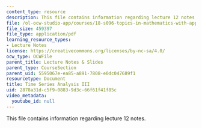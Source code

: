 ```yaml
---
content_type: resource
description: This file contains information regarding lecture 12 notes.
file: /ol-ocw-studio-app/courses/18-s096-topics-in-mathematics-with-applications-in-finance-fall-2013/2878a31dc5f908839d3c66f61f41f85c_MIT18_S096F13_lecnote12.pdf
file_size: 459397
file_type: application/pdf
learning_resource_types:
- Lecture Notes
license: https://creativecommons.org/licenses/by-nc-sa/4.0/
ocw_type: OCWFile
parent_title: Lecture Notes & Slides
parent_type: CourseSection
parent_uid: 5595067e-ea85-a891-7808-e0dc047689f1
resourcetype: Document
title: Time Series Analysis III
uid: 2878a31d-c5f9-0883-9d3c-66f61f41f85c
video_metadata:
  youtube_id: null
---
```

This file contains information regarding lecture 12 notes.